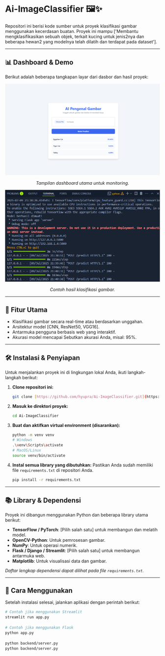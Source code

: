 # Ai-ImageClassifier 🖼️✨

Repositori ini berisi kode sumber untuk proyek klasifikasi gambar menggunakan kecerdasan buatan. Proyek ini mampu ['Membantu mengklasifikasikan sebuah objek, terkait kucing untuk jenis2nya dan beberapa hewan2 yang modelnya telah dilatih dan terdapat pada dataset'].

---

## 📊 Dashboard & Demo

Berikut adalah beberapa tangkapan layar dari dasbor dan hasil proyek:

![Dashboard Utama](https://github.com/hyupra/Ai-ImageClassifier/blob/main/page2.png)
*<p align="center">Tampilan dashboard utama untuk monitoring.</p>*

![Proses ketika mengirim gambar dan meminta klasifikasi oleh AI](https://github.com/hyupra/Ai-ImageClassifier/blob/main/page1.png)
*<p align="center">Contoh hasil klasifikasi gambar.</p>*

---

## 🚀 Fitur Utama

-   Klasifikasi gambar secara real-time atau berdasarkan unggahan.
-   Arsitektur model [CNN, ResNet50, VGG16].
-   Antarmuka pengguna berbasis web yang interaktif.
-   Akurasi model mencapai Sebutkan akurasi Anda, misal: 95%.

---

## 🛠️ Instalasi & Penyiapan

Untuk menjalankan proyek ini di lingkungan lokal Anda, ikuti langkah-langkah berikut:

1.  **Clone repositori ini:**
    ```bash
    git clone [https://github.com/hyupra/Ai-ImageClassifier.git](https://github.com/hyupra/Ai-ImageClassifier.git)
    ```

2.  **Masuk ke direktori proyek:**
    ```bash
    cd Ai-ImageClassifier
    ```

3.  **Buat dan aktifkan virtual environment (disarankan):**
    ```bash
    python -m venv venv
    # Windows
    .\venv\Scripts\activate
    # MacOS/Linux
    source venv/bin/activate
    ```

4.  **Instal semua library yang dibutuhkan:**
    Pastikan Anda sudah memiliki file `requirements.txt` di repositori Anda.
    ```bash
    pip install -r requirements.txt
    ```

---

## 📚 Library & Dependensi

Proyek ini dibangun menggunakan Python dan beberapa library utama berikut:

* **TensorFlow / PyTorch**: [Pilih salah satu] untuk membangun dan melatih model.
* **OpenCV-Python**: Untuk pemrosesan gambar.
* **NumPy**: Untuk operasi numerik.
* **Flask / Django / Streamlit**: [Pilih salah satu] untuk membangun antarmuka web.
* **Matplotlib**: Untuk visualisasi data dan gambar.

*Daftar lengkap dependensi dapat dilihat pada file `requirements.txt`.*

---

## 🏃 Cara Menggunakan

Setelah instalasi selesai, jalankan aplikasi dengan perintah berikut:

```bash
# Contoh jika menggunakan Streamlit
streamlit run app.py

# Contoh jika menggunakan Flask
python app.py

python backend/server.py
python backend/server.py
